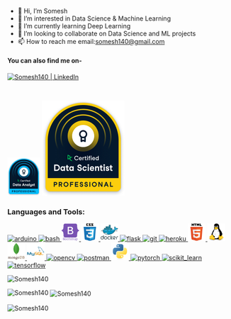- 👋 Hi, I’m Somesh
- 👀 I’m interested in Data Science & Machine Learning
- 🌱 I’m currently learning Deep Learning
- 💞️ I’m looking to collaborate on Data Science and ML projects
- 📫 How to reach me email:somesh140@gmail.com

#### You can also find me on- 
[<img align="center" alt="Somesh140 | LinkedIn" width="30px" src="https://img.icons8.com/color/48/000000/linkedin.png" />][linkedin]

<br>

[linkedin]: https://www.linkedin.com/in/somesh-trivedi-belief/

![alt test](https://github.com/Somesh140/Somesh140/blob/main/data_analyst_professional_badge.png) ![alt text](https://github.com/Somesh140/Somesh140/blob/main/data_scientist_professional_badge.png)



<h3 align="left">Languages and Tools:</h3>
<p align="left"> <a href="https://www.arduino.cc/" target="_blank"> <img src="https://cdn.worldvectorlogo.com/logos/arduino-1.svg" alt="arduino" width="40" height="40"/> </a> <a href="https://www.gnu.org/software/bash/" target="_blank"> <img src="https://www.vectorlogo.zone/logos/gnu_bash/gnu_bash-icon.svg" alt="bash" width="40" height="40"/> </a> <a href="https://getbootstrap.com" target="_blank"> <img src="https://raw.githubusercontent.com/devicons/devicon/master/icons/bootstrap/bootstrap-plain-wordmark.svg" alt="bootstrap" width="40" height="40"/> </a> <a href="https://www.w3schools.com/css/" target="_blank"> <img src="https://raw.githubusercontent.com/devicons/devicon/master/icons/css3/css3-original-wordmark.svg" alt="css3" width="40" height="40"/> </a> <a href="https://www.docker.com/" target="_blank"> <img src="https://raw.githubusercontent.com/devicons/devicon/master/icons/docker/docker-original-wordmark.svg" alt="docker" width="40" height="40"/> </a> <a href="https://flask.palletsprojects.com/" target="_blank"> <img src="https://www.vectorlogo.zone/logos/pocoo_flask/pocoo_flask-icon.svg" alt="flask" width="40" height="40"/> </a> <a href="https://git-scm.com/" target="_blank"> <img src="https://www.vectorlogo.zone/logos/git-scm/git-scm-icon.svg" alt="git" width="40" height="40"/> </a> <a href="https://heroku.com" target="_blank"> <img src="https://www.vectorlogo.zone/logos/heroku/heroku-icon.svg" alt="heroku" width="40" height="40"/> </a> <a href="https://www.w3.org/html/" target="_blank"> <img src="https://raw.githubusercontent.com/devicons/devicon/master/icons/html5/html5-original-wordmark.svg" alt="html5" width="40" height="40"/> </a> <a href="https://www.linux.org/" target="_blank"> <img src="https://raw.githubusercontent.com/devicons/devicon/master/icons/linux/linux-original.svg" alt="linux" width="40" height="40"/> </a> <a href="https://www.mongodb.com/" target="_blank"> <img src="https://raw.githubusercontent.com/devicons/devicon/master/icons/mongodb/mongodb-original-wordmark.svg" alt="mongodb" width="40" height="40"/> </a> <a href="https://www.mysql.com/" target="_blank"> <img src="https://raw.githubusercontent.com/devicons/devicon/master/icons/mysql/mysql-original-wordmark.svg" alt="mysql" width="40" height="40"/> </a> <a href="https://opencv.org/" target="_blank"> <img src="https://www.vectorlogo.zone/logos/opencv/opencv-icon.svg" alt="opencv" width="40" height="40"/> </a> <a href="https://postman.com" target="_blank"> <img src="https://www.vectorlogo.zone/logos/getpostman/getpostman-icon.svg" alt="postman" width="40" height="40"/> </a> <a href="https://www.python.org" target="_blank"> <img src="https://raw.githubusercontent.com/devicons/devicon/master/icons/python/python-original.svg" alt="python" width="40" height="40"/> </a> <a href="https://pytorch.org/" target="_blank"> <img src="https://www.vectorlogo.zone/logos/pytorch/pytorch-icon.svg" alt="pytorch" width="40" height="40"/> </a> <a href="https://scikit-learn.org/" target="_blank"> <img src="https://upload.wikimedia.org/wikipedia/commons/0/05/Scikit_learn_logo_small.svg" alt="scikit_learn" width="40" height="40"/> </a> <a href="https://www.tensorflow.org" target="_blank"> <img src="https://www.vectorlogo.zone/logos/tensorflow/tensorflow-icon.svg" alt="tensorflow" width="40" height="40"/> </a> </p>

<p align="left"> <img src="https://komarev.com/ghpvc/?username=Somesh140&label=Profile%20views&color=0e75b6&style=flat" alt="Somesh140" /> </p>

<p><img align="left" src="https://github-readme-stats.vercel.app/api/top-langs?username=Somesh140&show_icons=true&locale=en&layout=compact" alt="Somesh140" /></p>

<p>&nbsp;<img align="center" src="https://github-readme-stats.vercel.app/api?username=Somesh140&show_icons=true&locale=en" alt="Somesh140" /></p>

<p><img align="center" src="https://github-readme-streak-stats.herokuapp.com/?user=Somesh140&" alt="Somesh140" /></p>


<!---
Somesh140/Somesh140 is a ✨ special ✨ repository because its `README.md` (this file) appears on your GitHub profile.
You can click the Preview link to take a look at your changes.
--->
